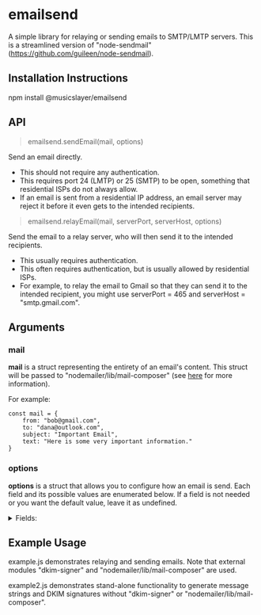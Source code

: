 # emailsend
A simple library for relaying or sending emails to SMTP/LMTP servers. This is a streamlined version of "node-sendmail" (https://github.com/guileen/node-sendmail).

## Installation Instructions
npm install @musicslayer/emailsend

## API
> emailsend.sendEmail(mail, options)

Send an email directly.
- This should not require any authentication.
- This requires port 24 (LMTP) or 25 (SMTP) to be open, something that residential ISPs do not always allow.
- If an email is sent from a residential IP address, an email server may reject it before it even gets to the intended recipients.

> emailsend.relayEmail(mail, serverPort, serverHost, options)

Send the email to a relay server, who will then send it to the intended recipients.
- This usually requires authentication.
- This often requires authentication, but is usually allowed by residential ISPs.
- For example, to relay the email to Gmail so that they can send it to the intended recipient, you might use serverPort = 465 and serverHost = "smtp.gmail.com".

## Arguments
### mail
**mail** is a struct representing the entirety of an email's content. This struct will be passed to "nodemailer/lib/mail-composer" (see [here](https://nodemailer.com/extras/mailcomposer/#e-mail-message-fields) for more information).

For example:
```
const mail = {
    from: "bob@gmail.com",
    to: "dana@outlook.com",
    subject: "Important Email",
    text: "Here is some very important information."
}
```

### options
**options** is a struct that allows you to configure how an email is send. Each field and its possible values are enumerated below. If a field is not needed or you want the default value, leave it as undefined.
<details>
<summary>Fields:</summary>

#### auth
**auth** is a struct whose fields are the authentication credentials. This is usually only needed when relaying an email through a third-party service such as Gmail. Only provide the credentials needed by the third-party service and leave the rest as undefined.

Fields:
- accessToken
- authMethod*
- pass
- user

*The authentication method is usually determined automatically, but you may manually force a specific authentication method by setting **authMethod**. This is usually not recommended. Possible options: "PLAIN", "LOGIN", "CRAM-MD5", "XOAUTH2"

#### dkim
**dkim** is a struct whose fields are the DKIM credentials. If you do not wish to provide any, leave this struct as undefined.

Fields:
- privateKey
- keySelector

#### dns
**dns** is a struct whose fields are various DNS options.

Fields:
- domainIPs*
- domainNames*
- numTries -> The number of times a DNS query will try contacting each name server before giving up (default = 1).
- timeout -> The number of milliseconds before a DNS query will give up (default = 3000).

*These must be both undefined, or else both arrays containing an equal number of elements. Normally, DNS name servers (such as Cloudflare) as used to determine where to send emails to. For example, if sending an email to dana@outlook.com, the mail exchange for outlook.com must be queried. However, you may override this lookup process by manually specifying the IP for a certain domain name.

For example: You wish to send an email to an email server running on localhost to the address test@mydomain.com. Specify domainNames = [] and domainIPs = [];

#### email
**email** is a struct whose fields are various options that affect how the email is sent.

Fields:
- crlfClient -> The line ending used by this software when transmitting data (default = "\r\n").
- crlfServer -> The line ending we expect from an email server we are receiving data from (default = "\r\n").
- isLMTP -> true if LMTP should be used and false if SMTP should be used (default = false).
- timeout -> The number of milliseconds before an attempt at sending an email will give up (default = 30000).

#### logger
**logger** is a struct whose fields affect how the email sending process is logged. By default, nothing is logged.

Fields:
- isColor -> true if logged text should be color-coded and false otherwise (default = false).
- logFcn -> The function called on all text that is to be logged (default = () => {}).

If logging is desired, a recommended value for the logger struct would be:
```
logger: {
    logFcn: console.log,
    isColor: true,
},
```

#### socket
**socket** is a struct whose fields affect the sockets used to transmit the emails.

Fields:
- encoding -> The encoding of the socket (default = "utf8").
- timeout -> The number of milliseconds before an attempt at connecting a socket will give up (default = 3000).

#### tls
**tls** is a struct whose fields are the TLS credentials. If you do not wish to provide any, leave this struct as undefined.

Fields:
- cert
- key
- strict* -> Whether the usage of TLS is required (default = false).

*When connecting to a host, the software will always make the initial connection with an insecure net socket, and then unconditionally attempt to upgrade it to a secure TLS socket, regardless of whether credentials are provided or the host we are connecting to supports TLS. If this upgrade fails:
- If **strict** is true, communication will be immediately severed.
- If **strict** is false, communication will continue using an insecure net socket if possible.

</details>

## Example Usage
example.js demonstrates relaying and sending emails. Note that external modules "dkim-signer" and "nodemailer/lib/mail-composer" are used.

example2.js demonstrates stand-alone functionality to generate message strings and DKIM signatures without "dkim-signer" or "nodemailer/lib/mail-composer".
